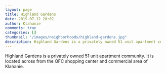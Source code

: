 ```yaml
---
layout: page
title: Highland Gardens
date: 2019-07-12 20:02
author: Klahanie
comments: true
categories: []
thumbnail: "/images/neighborhoods/highland-gardens.jpg"
description: Highland Gardens is a privately owned 51 unit apartment community. It is located across from the QFC shopping center and commercial area of Klahanie.
---
```

Highland Gardens is a privately owned 51 unit apartment community. It is located across from the QFC shopping center and commercial area of Klahanie.

<object type="image/svg+xml" data="{{site.url}}/images/neighborhoods/highland-gardens.svg" class="img-fluid"/>